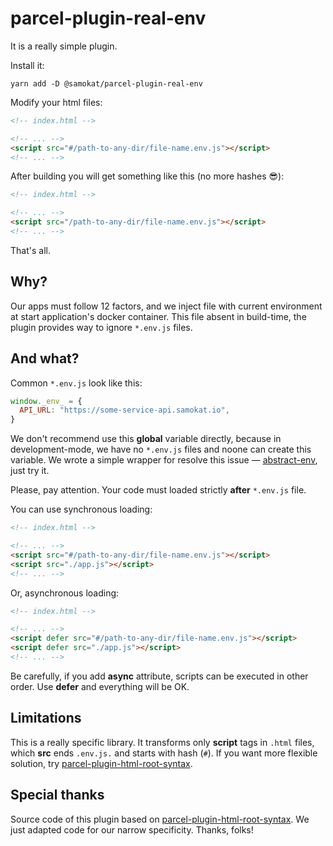 # parcel-plugin-real-env

It is a really simple plugin.

Install it:
```
yarn add -D @samokat/parcel-plugin-real-env
```

Modify your html files:

```html
<!-- index.html -->

<!-- ... -->
<script src="#/path-to-any-dir/file-name.env.js"></script>
<!-- ... -->
```

After building you will get something like this (no more hashes 😎):

```html
<!-- index.html -->

<!-- ... -->
<script src="/path-to-any-dir/file-name.env.js"></script>
<!-- ... -->
```

That's all. 

## Why?

Our apps must follow 12 factors, and we inject file with current environment at start application's docker container. This file absent in build-time, the plugin provides way to ignore `*.env.js` files.

## And what?

Common `*.env.js` look like this:

```js
window._env_ = {
  API_URL: "https://some-service-api.samokat.io",
}
```

We don't recommend use this **global** variable directly, because  in development-mode, we have no `*.env.js` files and noone can create this variable. We wrote a simple wrapper for resolve this issue — [abstract-env](https://github.com/samokat-oss/abstract-env), just try it.

Please, pay attention. Your code must loaded strictly **after** `*.env.js` file.

You can use synchronous loading:
```html
<!-- index.html -->

<!-- ... -->
<script src="#/path-to-any-dir/file-name.env.js"></script>
<script src="./app.js"></script>
<!-- ... -->
```

Or, asynchronous loading:
```html
<!-- index.html -->

<!-- ... -->
<script defer src="#/path-to-any-dir/file-name.env.js"></script>
<script defer src="./app.js"></script>
<!-- ... -->
```

Be carefully, if you add **async** attribute, scripts can be executed in other order. Use **defer** and everything will be OK.

## Limitations

This is a really specific library. It transforms only **script** tags in `.html` files, which **src** ends `.env.js.` and starts with hash (`#`). If you want more flexible solution, try [parcel-plugin-html-root-syntax](https://github.com/Joe-Withey/parcel-plugin-html-root-syntax).

## Special thanks

Source code of this plugin based on [parcel-plugin-html-root-syntax](https://github.com/Joe-Withey/parcel-plugin-html-root-syntax). We just adapted code for our narrow specificity. Thanks, folks!
